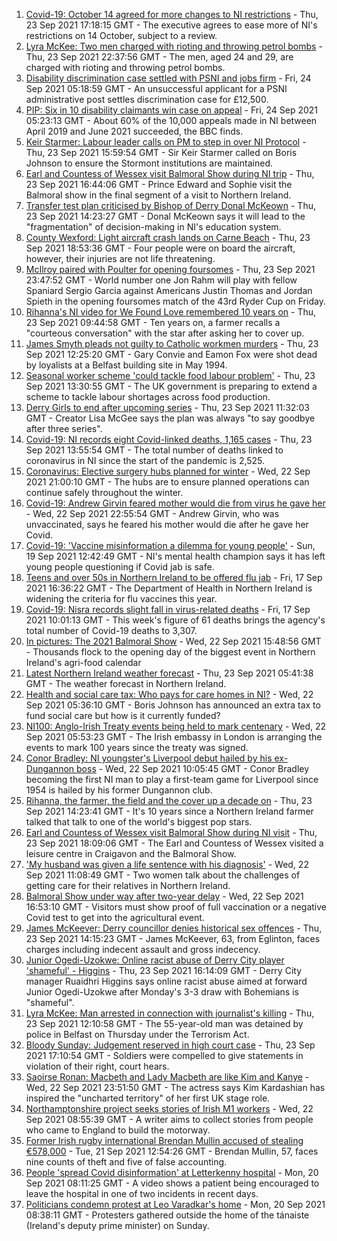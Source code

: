 1. [Covid-19: October 14 agreed for more changes to NI restrictions](https://www.bbc.co.uk/news/uk-northern-ireland-58657582?at_medium=RSS&at_campaign=KARANGA) - Thu, 23 Sep 2021 17:18:15 GMT - The executive agrees to ease more of NI's restrictions on 14 October, subject to a review.
2. [Lyra McKee: Two men charged with rioting and throwing petrol bombs](https://www.bbc.co.uk/news/uk-northern-ireland-58673289?at_medium=RSS&at_campaign=KARANGA) - Thu, 23 Sep 2021 22:37:56 GMT - The men, aged 24 and 29, are charged with rioting and throwing petrol bombs.
3. [Disability discrimination case settled with PSNI and jobs firm](https://www.bbc.co.uk/news/uk-northern-ireland-58670765?at_medium=RSS&at_campaign=KARANGA) - Fri, 24 Sep 2021 05:18:59 GMT - An unsuccessful applicant for a PSNI administrative post settles discrimination case for £12,500.
4. [PIP: Six in 10 disability claimants win case on appeal](https://www.bbc.co.uk/news/uk-northern-ireland-58669854?at_medium=RSS&at_campaign=KARANGA) - Fri, 24 Sep 2021 05:23:13 GMT - About 60% of the 10,000 appeals made in NI between April 2019 and June 2021 succeeded, the BBC finds.
5. [Keir Starmer: Labour leader calls on PM to step in over NI Protocol](https://www.bbc.co.uk/news/uk-northern-ireland-58669322?at_medium=RSS&at_campaign=KARANGA) - Thu, 23 Sep 2021 15:59:54 GMT - Sir Keir Starmer called on Boris Johnson to ensure the Stormont institutions are maintained.
6. [Earl and Countess of Wessex visit Balmoral Show during NI trip](https://www.bbc.co.uk/news/uk-northern-ireland-58663417?at_medium=RSS&at_campaign=KARANGA) - Thu, 23 Sep 2021 16:44:06 GMT - Prince Edward and Sophie visit the Balmoral show in the final segment of a visit to Northern Ireland.
7. [Transfer test plan criticised by Bishop of Derry Donal McKeown](https://www.bbc.co.uk/news/uk-northern-ireland-58663414?at_medium=RSS&at_campaign=KARANGA) - Thu, 23 Sep 2021 14:23:27 GMT - Donal McKeown says it will lead to the "fragmentation" of decision-making in NI's education system.
8. [County Wexford: Light aircraft crash lands on Carne Beach](https://www.bbc.co.uk/news/world-europe-58672098?at_medium=RSS&at_campaign=KARANGA) - Thu, 23 Sep 2021 18:53:36 GMT - Four people were on board the aircraft, however, their injuries are not life threatening.
9. [McIlroy paired with Poulter for opening foursomes](https://www.bbc.co.uk/sport/golf/58672860?at_medium=RSS&at_campaign=KARANGA) - Thu, 23 Sep 2021 23:47:52 GMT - World number one Jon Rahm will play with fellow Spaniard Sergio Garcia against Americans Justin Thomas and Jordan Spieth in the opening foursomes match of the 43rd Ryder Cup on Friday.
10. [Rihanna's NI video for We Found Love remembered 10 years on](https://www.bbc.co.uk/news/uk-northern-ireland-58662388?at_medium=RSS&at_campaign=KARANGA) - Thu, 23 Sep 2021 09:44:58 GMT - Ten years on, a farmer recalls a "courteous conversation" with the star after asking her to cover up.
11. [James Smyth pleads not guilty to Catholic workmen murders](https://www.bbc.co.uk/news/uk-northern-ireland-58663242?at_medium=RSS&at_campaign=KARANGA) - Thu, 23 Sep 2021 12:25:20 GMT - Gary Convie and Eamon Fox were shot dead by loyalists at a Belfast building site in May 1994.
12. [Seasonal worker scheme 'could tackle food labour problem'](https://www.bbc.co.uk/news/uk-northern-ireland-58664556?at_medium=RSS&at_campaign=KARANGA) - Thu, 23 Sep 2021 13:30:55 GMT - The UK government is preparing to extend a scheme to tackle labour shortages across food production.
13. [Derry Girls to end after upcoming series](https://www.bbc.co.uk/news/uk-northern-ireland-58663416?at_medium=RSS&at_campaign=KARANGA) - Thu, 23 Sep 2021 11:32:03 GMT - Creator Lisa McGee says the plan was always "to say goodbye after three series".
14. [Covid-19: NI records eight Covid-linked deaths, 1,165 cases](https://www.bbc.co.uk/news/uk-northern-ireland-58668868?at_medium=RSS&at_campaign=KARANGA) - Thu, 23 Sep 2021 13:55:54 GMT - The total number of deaths linked to coronavirus in NI since the start of the pandemic is 2,525.
15. [Coronavirus: Elective surgery hubs planned for winter](https://www.bbc.co.uk/news/uk-northern-ireland-58657420?at_medium=RSS&at_campaign=KARANGA) - Wed, 22 Sep 2021 21:00:10 GMT - The hubs are to ensure planned operations can continue safely throughout the winter.
16. [Covid-19: Andrew Girvin feared mother would die from virus he gave her](https://www.bbc.co.uk/news/uk-northern-ireland-58649891?at_medium=RSS&at_campaign=KARANGA) - Wed, 22 Sep 2021 22:55:54 GMT - Andrew Girvin, who was unvaccinated, says he feared his mother would die after he gave her Covid.
17. [Covid-19: 'Vaccine misinformation a dilemma for young people'](https://www.bbc.co.uk/news/uk-northern-ireland-58616080?at_medium=RSS&at_campaign=KARANGA) - Sun, 19 Sep 2021 12:42:49 GMT - NI's mental health champion says it has left young people questioning if Covid jab is safe.
18. [Teens and over 50s in Northern Ireland to be offered flu jab](https://www.bbc.co.uk/news/uk-northern-ireland-58602611?at_medium=RSS&at_campaign=KARANGA) - Fri, 17 Sep 2021 16:36:22 GMT - The Department of Health in Northern Ireland is widening the criteria for flu vaccines this year.
19. [Covid-19: Nisra records slight fall in virus-related deaths](https://www.bbc.co.uk/news/uk-northern-ireland-58596552?at_medium=RSS&at_campaign=KARANGA) - Fri, 17 Sep 2021 10:01:13 GMT - This week's figure of 61 deaths brings the agency's total number of Covid-19 deaths to 3,307.
20. [In pictures: The 2021 Balmoral Show](https://www.bbc.co.uk/news/uk-northern-ireland-58656142?at_medium=RSS&at_campaign=KARANGA) - Wed, 22 Sep 2021 15:48:56 GMT - Thousands flock to the opening day of the biggest event in Northern Ireland's agri-food calendar
21. [Latest Northern Ireland weather forecast](https://www.bbc.co.uk/news/uk-northern-ireland-26018439?at_medium=RSS&at_campaign=KARANGA) - Thu, 23 Sep 2021 05:41:38 GMT - The weather forecast in Northern Ireland.
22. [Health and social care tax: Who pays for care homes in NI?](https://www.bbc.co.uk/news/uk-northern-ireland-58642660?at_medium=RSS&at_campaign=KARANGA) - Wed, 22 Sep 2021 05:36:10 GMT - Boris Johnson has announced an extra tax to fund social care but how is it currently funded?
23. [NI100: Anglo-Irish Treaty events being held to mark centenary](https://www.bbc.co.uk/news/uk-northern-ireland-58644107?at_medium=RSS&at_campaign=KARANGA) - Wed, 22 Sep 2021 05:53:23 GMT - The Irish embassy in London is arranging the events to mark 100 years since the treaty was signed.
24. [Conor Bradley: NI youngster's Liverpool debut hailed by his ex-Dungannon boss](https://www.bbc.co.uk/sport/football/58649265?at_medium=RSS&at_campaign=KARANGA) - Wed, 22 Sep 2021 10:05:45 GMT - Conor Bradley becoming the first NI man to play a first-team game for Liverpool since 1954 is hailed by his former Dungannon club.
25. [Rihanna, the farmer, the field and the cover up a decade on](https://www.bbc.co.uk/news/uk-northern-ireland-58669292?at_medium=RSS&at_campaign=KARANGA) - Thu, 23 Sep 2021 14:23:41 GMT - It's 10 years since a Northern Ireland farmer talked that talk to one of the world's biggest pop stars.
26. [Earl and Countess of Wessex visit Balmoral Show during NI visit](https://www.bbc.co.uk/news/58672293?at_medium=RSS&at_campaign=KARANGA) - Thu, 23 Sep 2021 18:09:06 GMT - The Earl and Countess of Wessex visited a leisure centre in Craigavon and the Balmoral Show.
27. ['My husband was given a life sentence with his diagnosis'](https://www.bbc.co.uk/news/58641689?at_medium=RSS&at_campaign=KARANGA) - Wed, 22 Sep 2021 11:08:49 GMT - Two women talk about the challenges of getting care for their relatives in Northern Ireland.
28. [Balmoral Show under way after two-year delay](https://www.bbc.co.uk/news/uk-northern-ireland-58652864?at_medium=RSS&at_campaign=KARANGA) - Wed, 22 Sep 2021 16:53:10 GMT - Visitors must show proof of full vaccination or a negative Covid test to get into the agricultural event.
29. [James McKeever: Derry councillor denies historical sex offences](https://www.bbc.co.uk/news/uk-northern-ireland-foyle-west-58662013?at_medium=RSS&at_campaign=KARANGA) - Thu, 23 Sep 2021 14:15:23 GMT - James McKeever, 63, from Eglinton, faces charges including indecent assault and gross indecency.
30. [Junior Ogedi-Uzokwe: Online racist abuse of Derry City player 'shameful' - Higgins](https://www.bbc.co.uk/sport/football/58667701?at_medium=RSS&at_campaign=KARANGA) - Thu, 23 Sep 2021 16:14:09 GMT - Derry City manager Ruaidhri Higgins says online racist abuse aimed at forward Junior Ogedi-Uzokwe after Monday's 3-3 draw with Bohemians is "shameful".
31. [Lyra McKee: Man arrested in connection with journalist's killing](https://www.bbc.co.uk/news/uk-northern-ireland-foyle-west-58662011?at_medium=RSS&at_campaign=KARANGA) - Thu, 23 Sep 2021 12:10:58 GMT - The 55-year-old man was detained by police in Belfast on Thursday under the Terrorism Act.
32. [Bloody Sunday: Judgement reserved in high court case](https://www.bbc.co.uk/news/uk-northern-ireland-58670745?at_medium=RSS&at_campaign=KARANGA) - Thu, 23 Sep 2021 17:10:54 GMT - Soldiers were compelled to give statements in violation of their right, court hears.
33. [Saoirse Ronan: Macbeth and Lady Macbeth are like Kim and Kanye](https://www.bbc.co.uk/news/entertainment-arts-58627498?at_medium=RSS&at_campaign=KARANGA) - Wed, 22 Sep 2021 23:51:50 GMT - The actress says Kim Kardashian has inspired the "uncharted territory" of her first UK stage role.
34. [Northamptonshire project seeks stories of Irish M1 workers](https://www.bbc.co.uk/news/uk-england-northamptonshire-58644693?at_medium=RSS&at_campaign=KARANGA) - Wed, 22 Sep 2021 08:55:39 GMT - A writer aims to collect stories from people who came to England to build the motorway.
35. [Former Irish rugby international Brendan Mullin accused of stealing €578,000](https://www.bbc.co.uk/news/world-europe-58637038?at_medium=RSS&at_campaign=KARANGA) - Tue, 21 Sep 2021 12:54:26 GMT - Brendan Mullin, 57, faces nine counts of theft and five of false accounting.
36. [People 'spread Covid disinformation' at Letterkenny hospital](https://www.bbc.co.uk/news/world-europe-58622554?at_medium=RSS&at_campaign=KARANGA) - Mon, 20 Sep 2021 08:11:25 GMT - A video shows a patient being encouraged to leave the hospital in one of two incidents in recent days.
37. [Politicians condemn protest at Leo Varadkar's home](https://www.bbc.co.uk/news/world-europe-58623079?at_medium=RSS&at_campaign=KARANGA) - Mon, 20 Sep 2021 08:38:11 GMT - Protesters gathered outside the home of the tánaiste (Ireland's deputy prime minister) on Sunday.
